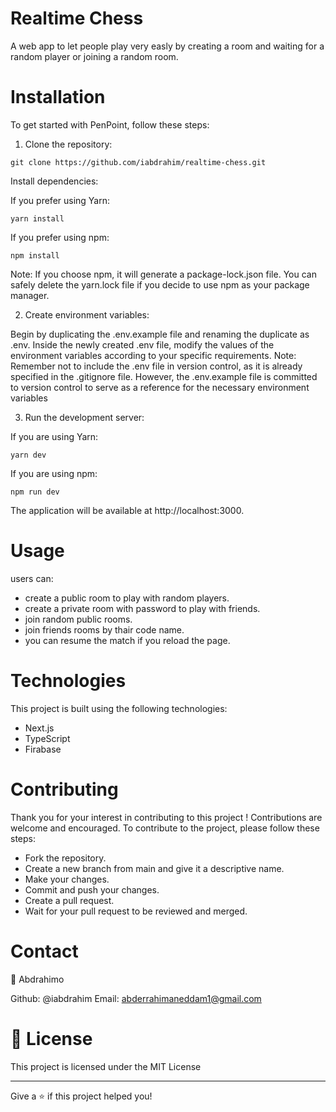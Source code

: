 # Realtime Chess

A web app to let people play very easly by creating a room and waiting for a random player or joining a random room.

# Installation

To get started with PenPoint, follow these steps:

1. Clone the repository:
```
git clone https://github.com/iabdrahim/realtime-chess.git
```
Install dependencies:

If you prefer using Yarn:

```
yarn install
```

If you prefer using npm:

```
npm install
```
Note: If you choose npm, it will generate a package-lock.json file. You can safely delete the yarn.lock file if you decide to use npm as your package manager.

2. Create environment variables:

Begin by duplicating the .env.example file and renaming the duplicate as .env.
Inside the newly created .env file, modify the values of the environment variables according to your specific requirements.
Note: Remember not to include the .env file in version control, as it is already specified in the .gitignore file. However, the .env.example file is committed to version control to serve as a reference for the necessary environment variables

3. Run the development server:

If you are using Yarn:
```
yarn dev
```

If you are using npm:
```
npm run dev
```

The application will be available at http://localhost:3000.

# Usage

users can:

- create a public room to play with random players.
- create a private room with password to play with friends.
- join random public rooms.
- join friends rooms by thair code name.
- you can resume the match if you reload the page.

# Technologies

This project is built using the following technologies:

- Next.js
- TypeScript
- Firabase

# Contributing

Thank you for your interest in contributing to this project ! Contributions are welcome and encouraged. To contribute to the project, please follow these steps:

- Fork the repository.
- Create a new branch from main and give it a descriptive name.
- Make your changes.
- Commit and push your changes.
- Create a pull request.
- Wait for your pull request to be reviewed and merged.

# Contact

👤 Abdrahimo

Github: @iabdrahim
Email: abderrahimaneddam1@gmail.com

# 📝 License

This project is licensed under the MIT License

---

Give a ⭐️ if this project helped you!

